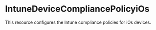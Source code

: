
# IntuneDeviceCompliancePolicyiOs

This resource configures the Intune compliance policies for iOs devices.
